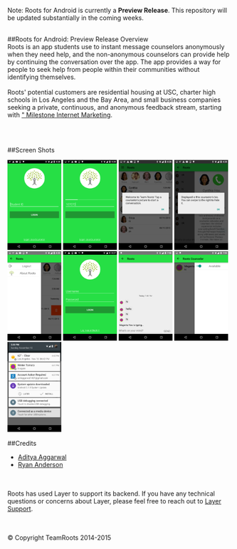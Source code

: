 




Note: Roots for Android is currently a **Preview Release**. This repository will be updated substantially in the coming weeks.
<br> <br>

##<a name="overview"></a>Roots for Android: Preview Release Overview
<br>
Roots is an app students use to instant message counselors anonymously when they need help, and the non-anonymous counselors can provide help by continuing the conversation over the app. The app provides a way for people to seek help from people within their communities without identifying themselves. <br> <br>
Roots' potential customers are residential housing at USC, charter high schools in Los Angeles and the Bay Area, and small business companies seeking a private, continuous, and anonymous feedback stream, starting with <a href="http://www.milestoneinternet.com/">" Milestone Internet Marketing</a>.

<br><br>

##<a name="credits"></a>Screen Shots
<br>
<div style="display:inline">
<img width="24%" src="assets/screenshot.png"></img>
<img width="24%" src="assets/screenshot1.png"></img>
<img width="24%" src="assets/screenshot2.png"></img>
<img  width="24%" src="assets/screenshot3.png"></img>
<img width="24%" src="assets/screenshot4.png"></img>
<img width="24%" src="assets/screenshot5.png"></img>
<img width="24%" src="assets/screenshot6.png"></img>
<img width="24%" src="assets/screenshot7.png"></img>
<img width="24%" src="assets/screenshot8.png"></img>
</div>


##<a name="credits"></a>Credits

* [Aditya Aggarwal](https://github.com/AdityaAgg)
* [Ryan Anderson](https://github.com/rkanderson)

<br><br>
Roots has used Layer to support its backend. If you have any technical questions or concerns about Layer, please feel free to reach out to [Layer Support](mailto:support@layer.com).

<br>
<br>
© Copyright TeamRoots 2014-2015